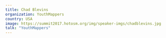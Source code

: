 ```yaml
---
title: Chad Blevins
organization: YouthMappers
country: USA
image: https://summit2017.hotosm.org/img/speaker-imgs/chadblevins.jpg
talk: "YouthMappers"
---
```

